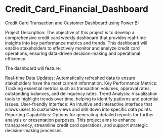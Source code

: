 # Credit_Card_Financial_Dashboard
Credit Card Transaction and Customer Dashboard using Power BI

Project Description:
The objective of this project is to develop a comprehensive credit card weekly dashboard that provides real-time insights into key performance metrics and trends. This dashboard will enable stakeholders to effectively monitor and analyze credit card operations, ensuring data-driven decision-making and operational efficiency.

The dashboard will feature:

Real-time Data Updates: Automatically refreshed data to ensure stakeholders have the most current information.
Key Performance Metrics: Tracking essential metrics such as transaction volumes, approval rates, outstanding balances, and delinquency rates.
Trend Analysis: Visualization tools to highlight trends over time, helping to identify patterns and potential issues.
User-friendly Interface: An intuitive and interactive interface that allows users to customize views and drill down into specific data points.
Reporting Capabilities: Options for generating detailed reports for further analysis or presentation purposes.
This project aims to enhance transparency, streamline credit card operations, and support strategic decision-making processes.
